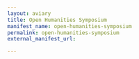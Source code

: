 ```yaml
---
layout: aviary
title: Open Humanities Symposium
manifest_name: open-humanities-symposium
permalink: open-humanities-symposium
external_manifest_url: 

---
```

<!-- Add an essay or interpretive material below this line,
using HTML or markdown.  Do not modify this file above this line -->
